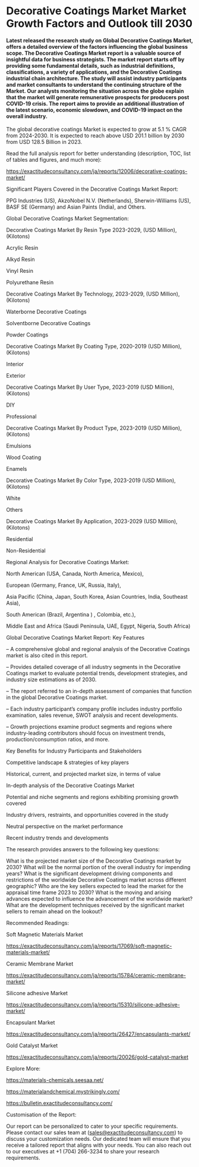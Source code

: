 # Decorative Coatings Market Market Growth Factors and Outlook till 2030

#### Latest released the research study on Global Decorative Coatings Market, offers a detailed overview of the factors influencing the global business scope. The Decorative Coatings Market report is a valuable source of insightful data for business strategists. The market report starts off by providing some fundamental details, such as industrial definitions, classifications, a variety of applications, and the Decorative Coatings industrial chain architecture. The study will assist industry participants and market consultants to understand the continuing structure of the Market. Our analysts monitoring the situation across the globe explain that the market will generate remunerative prospects for producers post COVID-19 crisis. The report aims to provide an additional illustration of the latest scenario, economic slowdown, and COVID-19 impact on the overall industry.

The global decorative coatings Market is expected to grow at 5.1 % CAGR from 2024-2030. It is expected to reach above USD 201.1 billion by 2030 from USD 128.5 Billion in 2023.

Read the full analysis report for better understanding (description, TOC, list of tables and figures, and much more):

https://exactitudeconsultancy.com/ja/reports/12006/decorative-coatings-market/

Significant Players Covered in the Decorative Coatings Market Report:

PPG Industries (US), AkzoNobel N.V. (Netherlands), Sherwin-Williams (US), BASF SE (Germany) and Asian Paints (India), and Others.

Global Decorative Coatings Market Segmentation:

Decorative Coatings Market By Resin Type 2023-2029, (USD Million), (Kilotons)

Acrylic Resin

Alkyd Resin

Vinyl Resin

Polyurethane Resin

Decorative Coatings Market By Technology, 2023-2029, (USD Million), (Kilotons)

Waterborne Decorative Coatings

Solventborne Decorative Coatings

Powder Coatings

Decorative Coatings Market By Coating Type, 2020-2019 (USD Million), (Kilotons)

Interior

Exterior

Decorative Coatings Market By User Type, 2023-2019 (USD Million), (Kilotons)

DIY

Professional

Decorative Coatings Market By Product Type, 2023-2019 (USD Million), (Kilotons)

Emulsions

Wood Coating

Enamels

Decorative Coatings Market By Color Type, 2023-2019 (USD Million), (Kilotons)

White

Others

Decorative Coatings Market By Application, 2023-2029 (USD Million), (Kilotons)

Residential

Non-Residential




Regional Analysis for Decorative Coatings Market:

North American (USA, Canada, North America, Mexico),

European (Germany, France, UK, Russia, Italy),

Asia Pacific (China, Japan, South Korea, Asian Countries, India, Southeast Asia),

South American (Brazil, Argentina ) , Colombia, etc.),

Middle East and Africa (Saudi Peninsula, UAE, Egypt, Nigeria, South Africa)

Global Decorative Coatings Market Report: Key Features

– A comprehensive global and regional analysis of the Decorative Coatings market is also cited in this report.

– Provides detailed coverage of all industry segments in the Decorative Coatings market to evaluate potential trends, development strategies, and industry size estimations as of 2030.

– The report referred to an in-depth assessment of companies that function in the global Decorative Coatings market.

– Each industry participant’s company profile includes industry portfolio examination, sales revenue, SWOT analysis and recent developments.

– Growth projections examine product segments and regions where industry-leading contributors should focus on investment trends, production/consumption ratios, and more.

Key Benefits for Industry Participants and Stakeholders

Competitive landscape & strategies of key players

Historical, current, and projected market size, in terms of value

In-depth analysis of the Decorative Coatings Market

Potential and niche segments and regions exhibiting promising growth covered

Industry drivers, restraints, and opportunities covered in the study

Neutral perspective on the market performance

Recent industry trends and developments

The research provides answers to the following key questions:

What is the projected market size of the Decorative Coatings market by 2030?
What will be the normal portion of the overall industry for impending years?
What is the significant development driving components and restrictions of the worldwide Decorative Coatings market across different geographic?
Who are the key sellers expected to lead the market for the appraisal time frame 2023 to 2030?
What is the moving and arising advances expected to influence the advancement of the worldwide market?
What are the development techniques received by the significant market sellers to remain ahead on the lookout?

Recommended Readings:

Soft Magnetic Materials Market

https://exactitudeconsultancy.com/ja/reports/17069/soft-magnetic-materials-market/

Ceramic Membrane Market

https://exactitudeconsultancy.com/ja/reports/15784/ceramic-membrane-market/

Silicone adhesive Market

https://exactitudeconsultancy.com/ja/reports/15310/silicone-adhesive-market/

Encapsulant Market

https://exactitudeconsultancy.com/ja/reports/26427/encapsulants-market/

Gold Catalyst Market

https://exactitudeconsultancy.com/ja/reports/20026/gold-catalyst-market

Explore More:

https://materials-chemicals.seesaa.net/

https://materialandchemical.mystrikingly.com/

https://bulletin.exactitudeconsultancy.com/

Customisation of the Report:

Our report can be personalized to cater to your specific requirements. Please contact our sales team at (sales@exactitudeconsultancy.com) to discuss your customization needs. Our dedicated team will ensure that you receive a tailored report that aligns with your needs. You can also reach out to our executives at +1 (704) 266-3234 to share your research requirements.
